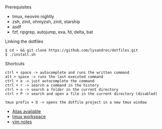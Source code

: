 Prerequisites 
- tmux, neovim nightly
- zsh, zinit, ohmyzsh, zinit, starship
- asdf
- fzf, ripgrep, autojump, exa, fd, delta, bat


Linking the dotfiles
```
$ cd ~ && git clone https://github.com/lysandroc/dotfiles.git
$ ./install.sh
```

Shortcuts
```
ctrl + space -> autocomplete and runs the written command
alt + space -> runs the last executed command
ctrl + e -> just autocomplete the command
ctrl + r -> search a command in the history
ctrl + o -> search a folder in the current directory
ctrl + P -> search and open a file in the current directory (disabled)

tmux prefix + O -> opens the dotfile project in a new tmux window
```
 
 - [Alias available](/.dotfiles/alias_commands.zsh)
 - [tmux workspace](/.dotfiles/tmux)
 - [vim notes](https://www.notion.so/Vim-d575e6a95dff4fb993b39c9f122820b3)
